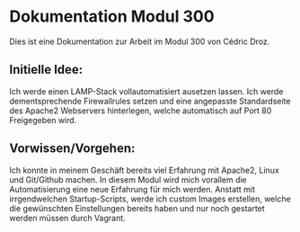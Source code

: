 # Dokumentation Modul 300

Dies ist eine Dokumentation zur Arbeit im Modul 300 von Cédric Droz.

## Initielle Idee:

Ich werde einen LAMP-Stack vollautomatisiert ausetzen lassen. Ich werde dementsprechende Firewallrules setzen und eine angepasste Standardseite des Apache2 Webservers hinterlegen, welche automatisch auf Port 80 Freigegeben wird.



## Vorwissen/Vorgehen:

Ich konnte in meinem Geschäft bereits viel Erfahrung mit Apache2, Linux und Git/Github machen. In diesem Modul wird mich vorallem die Automatisierung eine neue Erfahrung für mich werden. Anstatt mit irrgendwelchen Startup-Scripts, werde ich custom Images erstellen, welche die gewünschten Einstellungen bereits haben und nur noch gestartet werden müssen durch Vagrant.



